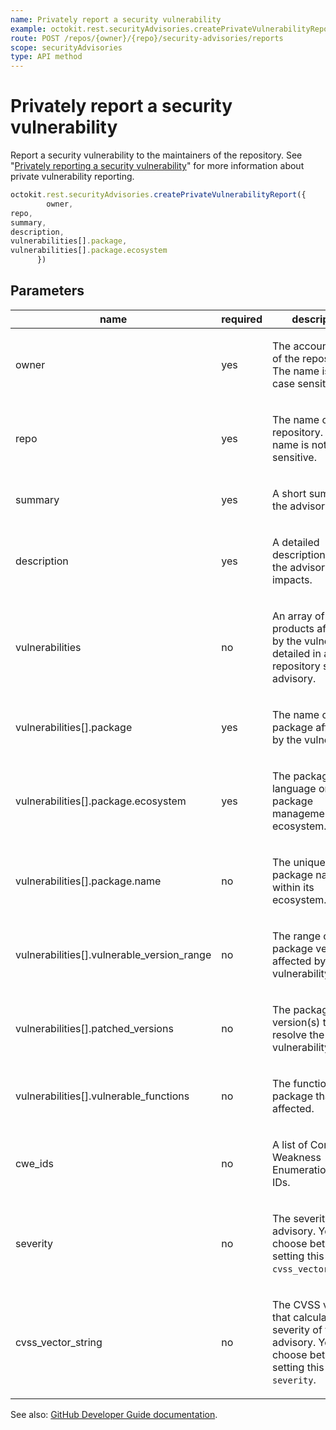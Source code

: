 ```yaml
---
name: Privately report a security vulnerability
example: octokit.rest.securityAdvisories.createPrivateVulnerabilityReport({ owner, repo, summary, description, vulnerabilities[].package, vulnerabilities[].package.ecosystem })
route: POST /repos/{owner}/{repo}/security-advisories/reports
scope: securityAdvisories
type: API method
---
```


# Privately report a security vulnerability

Report a security vulnerability to the maintainers of the repository.
See "[Privately reporting a security vulnerability](https://docs.github.com/code-security/security-advisories/guidance-on-reporting-and-writing/privately-reporting-a-security-vulnerability)" for more information about private vulnerability reporting.

```js
octokit.rest.securityAdvisories.createPrivateVulnerabilityReport({
        owner,
repo,
summary,
description,
vulnerabilities[].package,
vulnerabilities[].package.ecosystem
      })
```

## Parameters

<table>
  <thead>
    <tr>
      <th>name</th>
      <th>required</th>
      <th>description</th>
    </tr>
  </thead>
  <tbody>
    <tr><td>owner</td><td>yes</td><td>

The account owner of the repository. The name is not case sensitive.

</td></tr>
<tr><td>repo</td><td>yes</td><td>

The name of the repository. The name is not case sensitive.

</td></tr>
<tr><td>summary</td><td>yes</td><td>

A short summary of the advisory.

</td></tr>
<tr><td>description</td><td>yes</td><td>

A detailed description of what the advisory impacts.

</td></tr>
<tr><td>vulnerabilities</td><td>no</td><td>

An array of products affected by the vulnerability detailed in a repository security advisory.

</td></tr>
<tr><td>vulnerabilities[].package</td><td>yes</td><td>

The name of the package affected by the vulnerability.

</td></tr>
<tr><td>vulnerabilities[].package.ecosystem</td><td>yes</td><td>

The package's language or package management ecosystem.

</td></tr>
<tr><td>vulnerabilities[].package.name</td><td>no</td><td>

The unique package name within its ecosystem.

</td></tr>
<tr><td>vulnerabilities[].vulnerable_version_range</td><td>no</td><td>

The range of the package versions affected by the vulnerability.

</td></tr>
<tr><td>vulnerabilities[].patched_versions</td><td>no</td><td>

The package version(s) that resolve the vulnerability.

</td></tr>
<tr><td>vulnerabilities[].vulnerable_functions</td><td>no</td><td>

The functions in the package that are affected.

</td></tr>
<tr><td>cwe_ids</td><td>no</td><td>

A list of Common Weakness Enumeration (CWE) IDs.

</td></tr>
<tr><td>severity</td><td>no</td><td>

The severity of the advisory. You must choose between setting this field or `cvss_vector_string`.

</td></tr>
<tr><td>cvss_vector_string</td><td>no</td><td>

The CVSS vector that calculates the severity of the advisory. You must choose between setting this field or `severity`.

</td></tr>
  </tbody>
</table>

See also: [GitHub Developer Guide documentation](https://docs.github.com/rest/security-advisories/repository-advisories#privately-report-a-security-vulnerability).
